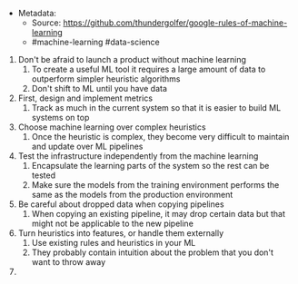 - Metadata:
    - Source: https://github.com/thundergolfer/google-rules-of-machine-learning
    - #machine-learning #data-science
1. Don't be afraid to launch a product without machine learning
	1. To create a useful ML tool it requires a large amount of data to outperform simpler heuristic algorithms
	2. Don't shift to ML until you have data
3. First, design and implement metrics
	1. Track as much in the current system so that it is easier to build ML systems on top
4. Choose machine learning over complex heuristics
	1. Once the heuristic is complex, they become very difficult to maintain and update over ML pipelines
5. Test the infrastructure independently from the machine learning
	1. Encapsulate the learning parts of the system so the rest can be tested
	2. Make sure the models from the training environment performs the same as the models from the production environment
6. Be careful about dropped data when copying pipelines
	1. When copying an existing pipeline, it may drop certain data but that might not be applicable to the new pipeline
7. Turn heuristics into features, or handle them externally
	1. Use existing rules and heuristics in your ML
	2. They probably contain intuition about the problem that you don't want to throw away
8. 